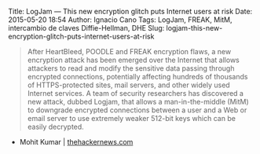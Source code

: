 Title: LogJam — This new encryption glitch puts Internet users at risk
Date: 2015-05-20 18:54
Author: Ignacio Cano
Tags: LogJam, FREAK, MitM, intercambio de claves Diffie-Hellman, DHE
Slug: logjam-this-new-encryption-glitch-puts-internet-users-at-risk

> After HeartBleed, POODLE and FREAK encryption flaws, a new encryption
> attack has been emerged over the Internet that allows attackers to
> read and modify the sensitive data passing through encrypted
> connections, potentially affecting hundreds of thousands of
> HTTPS-protected sites, mail servers, and other widely used Internet
> services. A team of security researchers has discovered a new attack,
> dubbed Logjam, that allows a man-in-the-middle (MitM) to downgrade
> encrypted connections between a user and a Web or email server to use
> extremely weaker 512-bit keys which can be easily decrypted.

- Mohit Kumar | [thehackernews.com][]

  [thehackernews.com]: http://thehackernews.com/2015/05/logjan-ssl-vulnerability.html
    "LogJam — This new encryption glitch puts Internet users at risk"
